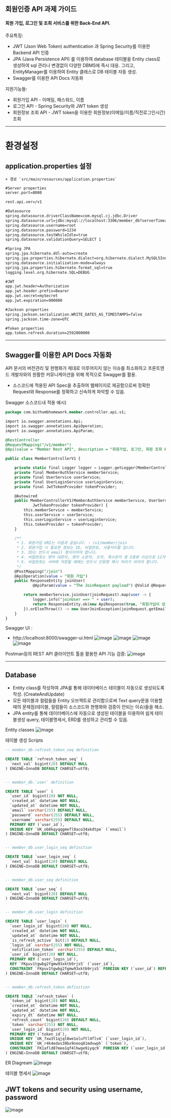 ## 회원인증 API 과제 가이드 ##

#### 회원 가입, 로그인 및 조회 서비스를 위한 Back-End API.

주요특징:
* JWT (Json Web Token) authentication 과  Spring Security를 이용한 Backend API 인증
* JPA (Java Persistence API) 를 이용하여 database 테이블을 Entity class로 생성하여 sql 관리나 변경없이 다양한 DBMS에 즉시 대응. 그리고, EntityManager를 이용하여 Entity 클래스로 DB 테이블 자동 생성.
* Swagger를 이용한 API Docs 자동화

지원기능들:
* 회원가입 API - 이메일, 패스워드, 이름
* 로그인 API - Spring Security와 JWT token 생성
* 회원정보 조회 API - JWT token을 이용한 회원정보(이메일/이름/직전로그인시간) 조회

---

# 환경설정
## application.properties 설정
	+ 경로 `src/main/resources/application.properties`
```xml
#Server properties
server.port=8000

rest.api.ver=/v1

#Datasource
spring.datasource.driverClassName=com.mysql.cj.jdbc.Driver
spring.datasource.url=jdbc:mysql://localhost:3306/member_db?serverTimezone=UTC
spring.datasource.username=root
spring.datasource.password=1234
spring.datasource.testWhileIdle=true
spring.datasource.validationQuery=SELECT 1

#Spring JPA
spring.jpa.hibernate.ddl-auto=create
spring.jpa.properties.hibernate.dialect=org.hibernate.dialect.MySQL5InnoDBDialect
spring.datasource.initialization-mode=always
spring.jpa.properties.hibernate.format_sql=true
logging.level.org.hibernate.SQL=DEBUG

#JWT
app.jwt.header=Authorization
app.jwt.header.prefix=Bearer 
app.jwt.secret=mySecret
app.jwt.expiration=900000

#Jackson properties
spring.jackson.serialization.WRITE_DATES_AS_TIMESTAMPS=false
spring.jackson.time-zone=UTC

#Token properties
app.token.refresh.duration=2592000000
```

---

## Swagger를 이용한 API Docs 자동화 ##
API 문서의 버전관리 및 현행화가 제대로 이루어지지 않는 이슈를 최소화하고 프론트엔드 개발자와의 원활한 커뮤니케이션을 위해 목적으로 Swagger를 활용.
* 소스코드에 적용된 API Spec을 추출하여 웹페이지로 제공함으로써 정확한 Request와 Response를 정확하고 신속하게 파악할 수 있음. 

Swagger 소스코드내 적용 예시)
```sql
package com.bithumbhomework.member.controller.api.v1;

import io.swagger.annotations.Api;
import io.swagger.annotations.ApiOperation;
import io.swagger.annotations.ApiParam;

@RestController
@RequestMapping("/v1/member")
@Api(value = "Member Rest API", description = "회원가입, 로그인, 회원 조회 API")

public class MemberControllerV1 {

	private static final Logger logger = Logger.getLogger(MemberControllerV1.class);
	private final MemberAuthService memberService;
	private final UserService userService;
	private final UserLoginService userLoginService;
	private final JwtTokenProvider tokenProvider;

	@Autowired
	public MemberControllerV1(MemberAuthService memberService, UserService userService, UserLoginService userLoginService,
			JwtTokenProvider tokenProvider) {
		this.memberService = memberService;
		this.userService = userService;
		this.userLoginService = userLoginService;
		this.tokenProvider = tokenProvider;
	}

	/**
	 * 1. 회원가입 URI는 다음과 같습니다. : /v1/member/join 
	 * 2. 회원가입 시 필요한 정보는 ID, 비밀번호, 사용자이름 입니다. 
	 * 3. ID는 반드시 email 형식이어야 합니다. 
	 * 4. 비밀번호는 영어 대문자, 영어 소문자, 숫자, 특수문자 중 3종류 이상으로 12자리 이상의 문자열로 생성해야 합니다. 
	 * 5. 비밀번호는 서버에 저장될 때에는 반드시 단방향 해시 처리가 되어야 합니다.
	 */
	@PostMapping("/join")
	@ApiOperation(value = "회원 가입")
	public ResponseEntity joinUser(
			@ApiParam(value = "The JoinRequest payload") @Valid @RequestBody JoinRequest joinRequest) {

		return memberService.joinUser(joinRequest).map(user -> {
			logger.info("joinUser ==> " + user);
			return ResponseEntity.ok(new ApiResponse(true, "회원가입이 성공하였습니다."));
		}).orElseThrow(() -> new UserJoinException(joinRequest.getEmail(), "Missing user object in database"));
	}
}
```

Swagger UI : 
* http://localhost:8000/swagger-ui.html
![image](https://user-images.githubusercontent.com/15791988/89800836-43e02200-db6a-11ea-941f-15dfaf48f916.png)
![image](https://user-images.githubusercontent.com/15791988/89800932-65d9a480-db6a-11ea-8fc3-1db596008c40.png)
![image](https://user-images.githubusercontent.com/15791988/89800952-6c681c00-db6a-11ea-94ff-28e3be7f1087.png)
![image](https://user-images.githubusercontent.com/15791988/89801012-8570cd00-db6a-11ea-90ad-a14db2c41584.png)


Postman등의 REST API 클라이언트 툴을 활용한 API 기능 검증:
![image](https://user-images.githubusercontent.com/15791988/89816203-16eb3980-db81-11ea-9bbc-8cf67728e6f8.png)

---


## Database
* Entity class를 작성하여 JPA를 통해 데이터베이스 테이블이 자동으로 생성되도록 작성. (CreateAndUpdate)
* 모든 테이블과 컬럼들을 Entity 오브젝트로 관리함으로써 Text query문을 이용할때의 문제점(테이블, 컬럼들이 소스코드와 현행화와 검증이 안되는 이슈)들을 해소.
* JPA entity를 통해 데이터베이스에 자동으로 생성된 테이블을 이용하여 쉽게 테이블생성 query, 테이블명세서, ERD를 생성하고 관리할 수 있음.

Entity classes
![image](https://user-images.githubusercontent.com/15791988/89894892-d093ea00-dc15-11ea-899c-d110b038f74b.png)

테이블 생성 Scripts
```sql
-- member_db.refresh_token_seq definition

CREATE TABLE `refresh_token_seq` (
  `next_val` bigint(20) DEFAULT NULL
) ENGINE=InnoDB DEFAULT CHARSET=utf8;


-- member_db.`user` definition

CREATE TABLE `user` (
  `user_id` bigint(20) NOT NULL,
  `created_at` datetime NOT NULL,
  `updated_at` datetime NOT NULL,
  `email` varchar(255) DEFAULT NULL,
  `password` varchar(255) DEFAULT NULL,
  `username` varchar(255) DEFAULT NULL,
  PRIMARY KEY (`user_id`),
  UNIQUE KEY `UK_ob8kqyqqgmefl0aco34akdtpe` (`email`)
) ENGINE=InnoDB DEFAULT CHARSET=utf8;


-- member_db.user_login_seq definition

CREATE TABLE `user_login_seq` (
  `next_val` bigint(20) DEFAULT NULL
) ENGINE=InnoDB DEFAULT CHARSET=utf8;


-- member_db.user_seq definition

CREATE TABLE `user_seq` (
  `next_val` bigint(20) DEFAULT NULL
) ENGINE=InnoDB DEFAULT CHARSET=utf8;


-- member_db.user_login definition

CREATE TABLE `user_login` (
  `user_login_id` bigint(20) NOT NULL,
  `created_at` datetime NOT NULL,
  `updated_at` datetime NOT NULL,
  `is_refresh_active` bit(1) DEFAULT NULL,
  `login_id` varchar(255) NOT NULL,
  `notification_token` varchar(255) DEFAULT NULL,
  `user_id` bigint(20) NOT NULL,
  PRIMARY KEY (`user_login_id`),
  KEY `FKpuv1tgwbg2fgmw93xktb9rjs5` (`user_id`),
  CONSTRAINT `FKpuv1tgwbg2fgmw93xktb9rjs5` FOREIGN KEY (`user_id`) REFERENCES `user` (`user_id`)
) ENGINE=InnoDB DEFAULT CHARSET=utf8;


-- member_db.refresh_token definition

CREATE TABLE `refresh_token` (
  `token_id` bigint(20) NOT NULL,
  `created_at` datetime NOT NULL,
  `updated_at` datetime NOT NULL,
  `expiry_dt` datetime NOT NULL,
  `refresh_count` bigint(20) DEFAULT NULL,
  `token` varchar(255) NOT NULL,
  `user_login_id` bigint(20) NOT NULL,
  PRIMARY KEY (`token_id`),
  UNIQUE KEY `UK_7xw3t1qjql8we1oluftl4flv4` (`user_login_id`),
  UNIQUE KEY `UK_r4k4edos30bx9neoq81mdvwph` (`token`),
  CONSTRAINT `FK1afld87meo1qf4lhwge9iyqc9` FOREIGN KEY (`user_login_id`) REFERENCES `user_login` (`user_login_id`)
) ENGINE=InnoDB DEFAULT CHARSET=utf8;
```


ER Diagream
![image](https://user-images.githubusercontent.com/15791988/89800540-e77d0280-db69-11ea-9b2d-aea72a334414.png)


테이블 명세서
![image](https://user-images.githubusercontent.com/15791988/89800659-0a0f1b80-db6a-11ea-805d-8fa8e8c5cd50.png)



## JWT tokens and security using username, password
![image](https://user-images.githubusercontent.com/15791988/89894531-2f0c9880-dc15-11ea-9520-eea2980c65c4.png)

